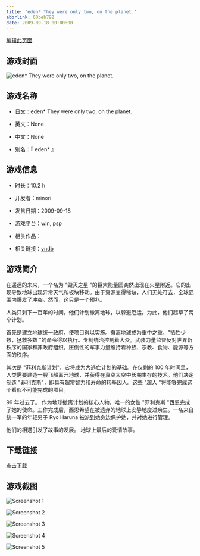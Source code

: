 ```yaml
---
title: 'eden* They were only two, on the planet.'
abbrlink: 60beb792
date: 2009-09-18 00:00:00
---
```

[编辑此页面](https://github.com/ACG-3/ADV3-source/blob/main/source/_posts/eden%20They%20were%20only%20two%2C%20on%20the%20planet.md)

## 游戏封面

![eden* They were only two, on the planet.](https://pan.timero.xyz/d/onedrive/img_lib_001/eden%20They%20were%20only%20two,%20on%20the%20planet_cover.avif)


## 游戏名称

- 日文：eden* They were only two, on the planet.
- 英文：None
- 中文：None

- 别名：『 eden* 』


## 游戏信息

- 时长：10.2 h
- 开发者：minori
- 发售日期：2009-09-18
- 游戏平台：win, psp
- 相关作品：

- 相关链接：[vndb](https://vndb.org/v1286)


## 游戏简介

在遥远的未来，一个名为 "毁灭之星 "的巨大能量团突然出现在火星附近。它的出现导致地球出现异常天气和板块移动。由于资源变得稀缺，人们无处可去，全球范围内爆发了冲突。然而，这只是一个预兆。

人类只剩下一百年的时间。他们计划撤离地球，以躲避厄运。为此，他们起草了两个计划。

首先是建立地球统一政府，使项目得以实施。撤离地球成为重中之重，"牺牲少数，拯救多数 "的命令得以执行。专制统治控制着大众。武装力量监督反对世界新秩序的国家和非政府组织。压倒性的军事力量维持着种族、宗教、食物、能源等方面的秩序。

其次是 "菲利克斯计划"，它将成为大逃亡计划的基础。在仅剩的 100 年时间里，人类需要建造一艘飞船离开地球，并获得在真空太空中长期生存的技术。他们决定制造 "菲利克斯"，即具有超常智力和寿命的转基因人。这些 "超人 "将能够完成这个看似不可能完成的项目。

99 年过去了。
作为地球撤离计划的核心人物，唯一的女性 "菲利克斯 "西恩完成了她的使命。工作完成后，西恩希望在被遗弃的地球上安静地度过余生。一名来自统一军的年轻男子 Ryo Haruna 被派到她身边保护她，并对她进行管理。

他们的相遇引发了故事的发展。
地球上最后的爱情故事。




## 下载链接

[点击下载](https://pan.timero.xyz/onedrive/adv_lib_001/eden%20They%20were%20only%20two%2C%20on%20the%20planet)


## 游戏截图


![Screenshot 1](https://pan.timero.xyz/d/onedrive/img_lib_001/eden%20They%20were%20only%20two,%20on%20the%20planet_Screenshot_1.avif)

![Screenshot 2](https://pan.timero.xyz/d/onedrive/img_lib_001/eden%20They%20were%20only%20two,%20on%20the%20planet_Screenshot_2.avif)

![Screenshot 3](https://pan.timero.xyz/d/onedrive/img_lib_001/eden%20They%20were%20only%20two,%20on%20the%20planet_Screenshot_3.avif)

![Screenshot 4](https://pan.timero.xyz/d/onedrive/img_lib_001/eden%20They%20were%20only%20two,%20on%20the%20planet_Screenshot_4.avif)

![Screenshot 5](https://pan.timero.xyz/d/onedrive/img_lib_001/eden%20They%20were%20only%20two,%20on%20the%20planet_Screenshot_5.avif)

